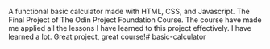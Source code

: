 A functional basic calculator made with HTML, CSS, and Javascript.
The Final Project of The Odin Project Foundation Course. The course have made me applied all the lessons I 
have learned to this project effectively. I have learned a lot. Great project, great course!# basic-calculator
